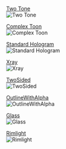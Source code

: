 [Two Tone](Assets/_Shaders/AmplifyShaders/TwoTone.shader)\
![Two Tone](https://user-images.githubusercontent.com/30673142/65167810-25c07f00-d9f8-11e9-904e-2401a6812775.png)

[Complex Toon](Assets/_Shaders/AmplifyShaders/ComplexToon.shader)\
![Complex Toon](https://user-images.githubusercontent.com/30673142/65167846-32dd6e00-d9f8-11e9-8f29-7d310b0ce486.png)

[Standard Hologram](Assets/_Shaders/AmplifyShaders/StandardHologram.shader)\
![Standard Hologram](https://user-images.githubusercontent.com/30673142/65167881-3f61c680-d9f8-11e9-9d0b-829bcb440e5b.png)

[Xray](Assets/_Shaders/AmplifyShaders/Xray.shader)\
![Xray](https://user-images.githubusercontent.com/30673142/65168706-eeeb6880-d9f9-11e9-9f1b-35f9a108510c.png)

[TwoSided](Assets/_Shaders/AmplifyShaders/TwoSided.shader)\
![TwoSided](https://user-images.githubusercontent.com/30673142/65354899-8ccf6680-dba5-11e9-997e-360cdbb0494a.png)

[OutlineWithAlpha](Assets/_Shaders/AmplifyShaders/OutlineWithAlpha.shader)\
![OutlineWithAlpha](https://user-images.githubusercontent.com/30673142/65354934-9b1d8280-dba5-11e9-85a2-926e3c333478.png)

[Glass](Assets/_Shaders/AmplifyShaders/Glass.shader)\
![Glass](https://user-images.githubusercontent.com/30673142/65645874-fbe5fa00-dfad-11e9-90fb-dff3d745eadc.png)

[Rimlight](Assets/_Shaders/AmplifyShaders/Rimlight.shader)\
![Rimlight](https://user-images.githubusercontent.com/30673142/65646528-30f34c00-dfb0-11e9-9ea3-e3287e5c24ba.png)
